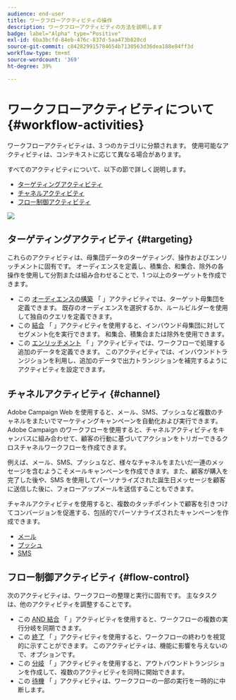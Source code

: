 ```yaml
---
audience: end-user
title: ワークフローアクティビティの操作
description: ワークフローアクティビティの方法を説明します
badge: label="Alpha" type="Positive"
exl-id: 6ba3bcfd-84eb-476c-837d-5aa473b820cd
source-git-commit: c842829915784654b7130563d36dea188e84ff3d
workflow-type: tm+mt
source-wordcount: '369'
ht-degree: 39%

---
```



# ワークフローアクティビティについて {#workflow-activities}

ワークフローアクティビティは、3 つのカテゴリに分類されます。 使用可能なアクティビティは、コンテキストに応じて異なる場合があります。

すべてのアクティビティについて、以下の節で詳しく説明します。

* [ターゲティングアクティビティ](#targeting)
* [チャネルアクティビティ](#channel)
* [フロー制御アクティビティ](#flow-control)

![](../assets/wokflow-activities.png)

## ターゲティングアクティビティ {#targeting}

これらのアクティビティは、母集団データのターゲティング、操作およびエンリッチメントに固有です。 オーディエンスを定義し、積集合、和集合、除外の各操作を使用して分割または組み合わせることで、1 つ以上のターゲットを作成できます。

* この [オーディエンスの構築](build-audience.md) 「 」アクティビティでは、ターゲット母集団を定義できます。 既存のオーディエンスを選択するか、ルールビルダーを使用して独自のクエリを定義できます。
* この [結合](combine.md) 「 」アクティビティを使用すると、インバウンド母集団に対してセグメント化を実行できます。 和集合、積集合または除外を使用できます。
* この [エンリッチメント](enrichment.md) 「 」アクティビティでは、ワークフローで処理する追加のデータを定義できます。 このアクティビティでは、インバウンドトランジションを利用し、追加のデータで出力トランジションを補完するようにアクティビティを設定できます。

## チャネルアクティビティ {#channel}

Adobe Campaign Web を使用すると、メール、SMS、プッシュなど複数のチャネルをまたいでマーケティングキャンペーンを自動化および実行できます。Adobe Campaign のワークフローを使用すると、チャネルアクティビティをキャンバスに組み合わせて、顧客の行動に基づいてアクションをトリガーできるクロスチャネルワークフローを作成できます。

例えば、メール、SMS、プッシュなど、様々なチャネルをまたいだ一連のメッセージを含むようこそメールキャンペーンを作成できます。また、顧客が購入を完了した後や、SMS を使用してパーソナライズされた誕生日メッセージを顧客に送信した後に、フォローアップメールを送信することもできます。

チャネルアクティビティを使用すると、複数のタッチポイントで顧客を引きつけてコンバージョンを促進する、包括的でパーソナライズされたキャンペーンを作成できます。

* [メール](email.md)
* [プッシュ](push.md)
* [SMS](sms.md)

## フロー制御アクティビティ {#flow-control}

次のアクティビティは、ワークフローの整理と実行に固有です。 主なタスクは、他のアクティビティを調整することです。

* この [AND 結合](and-join.md) 「 」アクティビティを使用すると、ワークフローの複数の実行分岐を同期できます。
* この [終了](end.md) 「 」アクティビティを使用すると、ワークフローの終わりを視覚的に示すことができます。 このアクティビティは、機能に影響を与えないので、オプションです。
* この [分岐](fork.md) 「 」アクティビティを使用すると、アウトバウンドトランジションを作成して、複数のアクティビティを同時に開始できます。
* この [待機](wait.md) 「 」アクティビティは、ワークフローの一部の実行を一時的に中断します。

<!--
## Data management activities {#data-management}

overview: what they're used for
which use case you can perform with them

list available activites + short description + ref to section
-->

